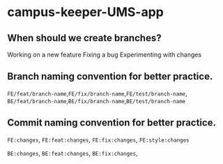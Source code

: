 ﻿# campus-keeper-UMS-app
 
 ## When should we create branches?
 
 Working on a new feature
 Fixing a bug
 Experimenting with changes

## Branch naming convention for better practice.

`FE/feat/branch-name`,`FE/fix/branch-name`,`FE/test/branch-name`,
`BE/feat/branch-name`,`BE/fix/branch-name`,`BE/test/branch-name`

## Commit naming convention for better practice.

`FE:changes`,
`FE:feat:changes`,
`FE:fix:changes`,
`FE:style:changes`

`BE:changes`,
`BE:feat:changes`,
`BE:fix:changes`,
